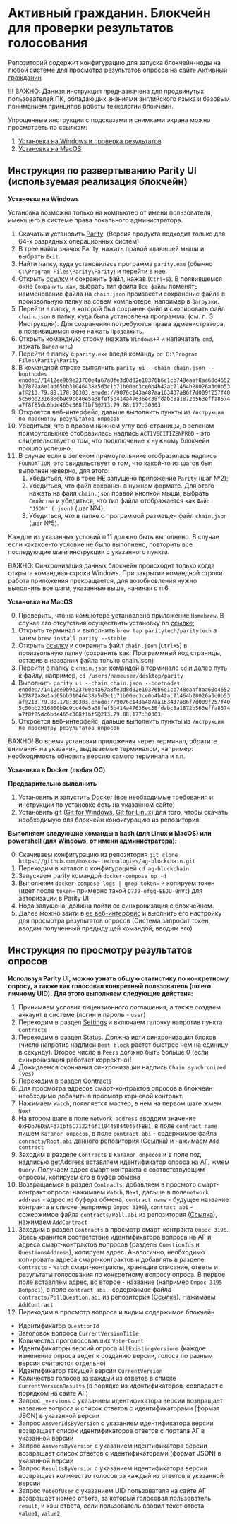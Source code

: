 # Активный гражданин. Блокчейн для проверки результатов голосования #

Репозиторий содержит конфигурацию для запуска блокчейн-ноды на любой системе для просмотра результатов опросов на сайте [Активный гражданин](https://ag.mos.ru/)

!!! ВАЖНО: Данная инструкция предназначена для продвинутых пользователей ПК, обладающих знаниями английского языка и базовым пониманием принципов работы технологии блокчейн. 

Упрощенные инструкции с подсказами и снимками экрана можно просмотреть по ссылкам:
1. [Установка на Windows и проверка результатов](https://docs.google.com/document/d/1IqVlEOK5d8DtVC81ILnkFmVER-X3HwU9qltYqTvANGM/edit?usp=sharing) 
2. [Установка на MacOS](https://docs.google.com/document/d/1RjnHxwzEFhlyFzpiZLXf_TEqrT6jeNqUQvyolaLqcTs/edit?usp=sharing)


## Инструкция по развертыванию Parity UI (используемая реализация блокчейн) ##

**Установка на Windows**

Установка возможна только на компьютер от имени пользователя, имеющего в системе права локального администратора.

1. Скачать и установить [Parity](https://parity-downloads-mirror.parity.io/v1.7.7/x86_64-pc-windows-msvc/InstallParity.exe). (Версия продукта подходит только для 64-х разрядных операционных систем).
2. В трее найти значок Parity, нажать правой клавишей мыши и выбрать `Exit`. 
3. Найти папку, куда установилась программа `parity.exe` (обычно `C:\Program Files\Parity\Parity`) и перейти в нее.
4. Открыть [ссылку](https://raw.githubusercontent.com/moscow-technologies/ag-blockchain/master/parity/config/chain.json) и сохранить файл, нажав (`Ctrl+S`). В появившемся окне `Сохранить как`, выбрать тип файла `Все файлы` поменять наименование файла на `chain.json` произвести сохранение файла в произвольную папку на совем компьютере, например в `Загрузки`.
5. Перейти в папку, в которой был сохранен файл и скопировать файл `chain.json` в папку, куда была установлена программа. (см. п. 3 Инструкции). Для сохранения потребуются права адменистратора, в появивишемся окне нажать `Продолжить`. 
6. Открыть командную строку (нажать `Windows+R` и напечатать `cmd`, нажать `Выполнить`)
7. Перейти в папку с `parity.exe` введя команду `cd C:\Program Files\Parity\Parity`
8. В командной строке выполнить `parity ui --chain chain.json --bootnodes enode://1412ee9b9e23700e4a67a8fe3d8d02e10376b6e1cb748eaaf8aa60d4652b27872a8e1ad65bb31046438a5d3c1b71b00ec3ce0b4b42ac71464b28026a3d0b53af@213.79.88.178:30303,enode://9076c143a487aa163437a86f7d009f257f405c50bb2316800b9c9cc40e5a38fef5b414a47636ec38fdabc8a1872b563effa8574a7f8f85dc6bde465c368f1bf5@213.79.88.177:30303`
9. Откроется веб-интерфейс, дальше выполнить пункты из `Инструкция по просмотру результатов опросов`
10. Убедиться, что в правом нижнем углу веб-страницы, в зеленом прямоуголькике отобразилась надпись `ACTIVECITIZENPROD` - это свидетельствует о том, что подключение к нужному блокчейн прошло успешно.
11. В случае если в зеленом прямоугольнике отобразилась надпись `FOUNDATION`, это свидельствует о том, что какой-то из шагов был выполнен неверно, для этого:
    1. Убедиться, что в трее НЕ запущено приложение `Parity` (шаг №2);
    2. Убедиться, что файл сохранен в нужном формате. Для этого нажать на файл `chain.json` правой кнопкой мыши, выбрать `Свойства` и убедиться, что тип файла отображается как `Файл "JSON" (.json)` (шаг №4);
    3. Убедиться, что в папке с программой размещен файл `chain.json` (шаг №5).

Каждое из указанных условий п.11 должно быть выполнено. В случае если какакое-то условие не было выполнено, повторить все последующие шаги инструкции с указанного пункта.

ВАЖНО: Синхронизация данных блокчейн происходит только когда открыта командная строка Windows. При закрытии командной строки работа приложения прекращается, для возобновления нужно выполнить все шаги, указанные выше, начиная с п.6.


**Установка на MacOS**

0. Проверить, что на комьютере установлено приложение `Homebrew`. В случае его отсутствия осуществить установку по [ссылке](https://github.com/paritytech/homebrew-paritytech);
1. Открыть терминал и выполнить `brew tap paritytech/paritytech` а затем `brew install parity --stable`
2. Открыть [ссылку](https://raw.githubusercontent.com/moscow-technologies/ag-blockchain/master/parity/config/chain.json) и сохранить файл `chain.json` (`Ctrl+S`) в произвольную папку (сохранить как: Программный код страницы, оставив в названии файла только chain.json)
3. Перейти в папку с `chain.json` командой в терминале `cd` и далее путь к файлу, например, 
`cd /users/nameuser/desktop/parity`
4. Выполнить `parity ui --chain chain.json --bootnodes enode://1412ee9b9e23700e4a67a8fe3d8d02e10376b6e1cb748eaaf8aa60d4652b27872a8e1ad65bb31046438a5d3c1b71b00ec3ce0b4b42ac71464b28026a3d0b53af@213.79.88.178:30303,enode://9076c143a487aa163437a86f7d009f257f405c50bb2316800b9c9cc40e5a38fef5b414a47636ec38fdabc8a1872b563effa8574a7f8f85dc6bde465c368f1bf5@213.79.88.177:30303`
5. Откроется веб-интерфейс, дальше выполнить пункты из `Инструкция по просмотру результатов опросов`

ВАЖНО!
Во время установки приложения через терминал, обратите внимания на указания, выдаваемые терминалом, например: необходимость обновить версию самого терминала и т.п.

**Установка в Docker (любая ОС)**

****Предварительно выполнить****

1. Установить и запустить [Docker](https://www.docker.com) (все необходимые требования и инструкции по установке есть на указанном сайте) 
2. Установить git ([Git for Windows](https://git-for-windows.github.io/), [Git for Linux](https://git-scm.com/book/ru/v1/%D0%92%D0%B2%D0%B5%D0%B4%D0%B5%D0%BD%D0%B8%D0%B5-%D0%A3%D1%81%D1%82%D0%B0%D0%BD%D0%BE%D0%B2%D0%BA%D0%B0-Git)) для того, чтобы скачать необходимую для блокчейн конфигурацию из репозитория.

****Выполняем следующие команды в bash (для Linux и MacOS) или powershell (для Windows, от имени администратора):****

0. Скачиваем конфигурацию из репозитория ```git clone https://github.com/moscow-technologies/ag-blockchain.git```
1. Переходим в каталог с конфигурацией ```cd ag-blockchain```
2. Запускаем parity командой ```docker-compose up -d```
3. Выполняем `docker-compose logs | grep token=` и копируем токен (идет после `token=` примерно такой `Q7J9-ofgq-EEJU-9nVt`) для авторизации в Parity UI 
4. Нода запущена, должна пойти ее синхронизация с блокчейном. 
5. Далее можно зайти в [ее веб-интерфейс](http://localhost:8180) и выолнить его настройку для просмотра результатов опросов
(Система запросит токен, вводим полученный предыдущей командой, вводим его)

## Инструкция по просмотру результатов опросов ##

**Используя Parity UI, можно узнать общую статистику по конкретному опросу, а также как голосовал конкретный пользователь (по его личному UID). Для этого выполняем следующие действия:**

1. Принимаем условия лицензионного соглашения, а также создаем аккаунт в системе (логин и пароль - `user`) 
2. Переходим в раздел [Settings](http://localhost:8180/#/settings/views) и включаем галочку напротив пункта `Contracts`
3. Переходим в раздел [Status](http://localhost:8180/#/status). Должна идти синхронизация блоков (число напротив надписи `Best block` растет быстрее чем на единицу в секунду). Второе число в `Peers` должно быть больше 0 (если синхронизация работает корректно)!
4. Дожидаемся окончания синхронизации надпись `Chain synchronized (yes)`
5. Переходим в раздел [Contracts](http://localhost:8180/#/contracts)
6. Для просмотра адресов смарт-контрактов опросов в блокчейн необходимо добавить в просмотр корневой контракт. 
7. Нажимаем `Watch`, появляется мастер, в нем на первом шаге жмем `Next`
8. На втором шаге в поле `network address` вводдим значение ```0xFDb76DaAF371bf5C7122f6f1104458440454FBB1```, в поле `contract name` пишем `Каталог опросов`, в поле `contract abi` - содержимое файла `conracts/Root.abi` данного репозитория ([Ссылка](https://github.com/moscow-technologies/ag-blockchain/blob/master/contracts/Root.abi)) и нажимаем `Add contract`
9. Заходим в разделе `Contracts` в `Каталог опросов` и в поле под надписью getAddress вставляем идентификатор опроса на [АГ](https://ag.mos.ru/poll/index), жмем `Query`. Получаем адрес смарт-контракта с соответствующим опросом, копируем его в буфер обмена
10. Возвращаемся в раздел `Contracts`, добавляем в просмотр смарт-контракт опроса: нажимаем `Watch`, `Next`, дальше в поле`network address` - адрес из буфера обмена, `contract name` - будущее название контракта в списке (например `Опрос 3196`), `contract abi` - сожержимое файла `contracts/Poll.abi` из репозитория ([Ссылка](https://github.com/moscow-technologies/ag-blockchain/blob/master/contracts/Poll.abi)), нажимаем `AddContract`
11. Заходим в раздел `Contracts` в просмотр смарт-контракта `Опрос 3196`. Здесь хранится соответствие идентификатора вопроса на АГ и адреса смарт-контрактов вопросов (разделы `QuestionIds` и `QuestionsAddress`), копируем адрес. Аналогично, необходимо копировать адреса смарт-контрактов и добавлять в разделе `Contracts` - `Watch` смарт-контракты, хранящие описание, ответы и результаты голосования по конкретному вопросу опроса. В первое поле вставляем адрес, во второе - название (например `Опрос 3195 Вопрос1`), в поле `contract abi` - содержимое файла `contracts/PollQuestion.abi` из репозитория ([Ссылка](https://github.com/moscow-technologies/ag-blockchain/blob/master/contracts/PollQuestion.abi)). Нажимаем `AddContract`
12. Переходим в просмотр вопроса и видим содержимое блокчейн

- Идентификатор `QuestionId` 
- Заголовок вопроса `CurrentVersionTitle` 
- Количество проголосовавших `VoterCount`
- Идентификаторы версий опроса `AllExistingVersions` (каждое изменение опроса ведет к созданию версии, голоса по разным версия считаются отдельно)
- Идентификатор текущей версии `CurrentVersion`
- Количество голосов за каждый из ответов в списке `CurrentVersionResults` (в порядке из идентификаторов, совпадает с порядком на сайте АГ)
- Запрос `_versions` c указанием идентификатора версии возвращает название вопроса и список ответов с идентификаторами (формат JSON) в указанной версии 
- Запрос `AnswerIdsByVersion` c указанием идентификатора версии возвращает список идентификаторов ответов с портала АГ в указанной версии
- Запрос `AnswersByVersion` c указанием идентификатора версии возвращает список ответов с идентификаторами (формат JSON) в указанной версии 
- Запрос `ResultsByVersion` c указанием идентификатора версии возвращает количество голосов за каждый из ответов в указанной версии
- Запрос `VoteOfUser` с указанием UID пользователя на сайте АГ возвращает номер ответа, за который голосовал пользователь `result`, и хэш ответа, если пользователь вводил текст ответа - `value1`, `value2`
